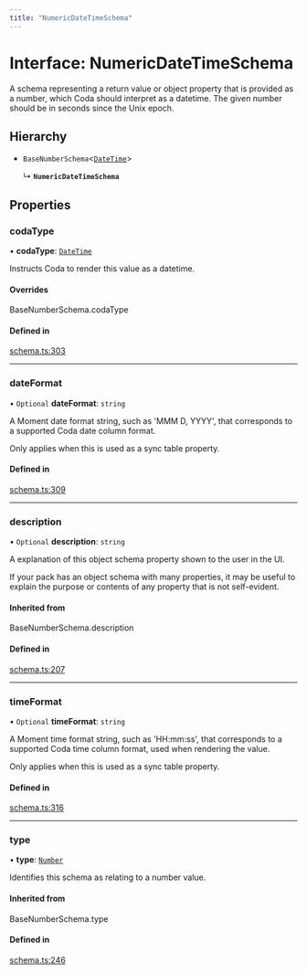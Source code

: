 ```yaml
---
title: "NumericDateTimeSchema"
---
```

# Interface: NumericDateTimeSchema

A schema representing a return value or object property that is provided as a number,
which Coda should interpret as a datetime. The given number should be in seconds since the Unix epoch.

## Hierarchy

- `BaseNumberSchema`<[`DateTime`](../enums/ValueHintType.md#datetime)\>

  ↳ **`NumericDateTimeSchema`**

## Properties

### codaType

• **codaType**: [`DateTime`](../enums/ValueHintType.md#datetime)

Instructs Coda to render this value as a datetime.

#### Overrides

BaseNumberSchema.codaType

#### Defined in

[schema.ts:303](https://github.com/coda/packs-sdk/blob/main/schema.ts#L303)

___

### dateFormat

• `Optional` **dateFormat**: `string`

A Moment date format string, such as 'MMM D, YYYY', that corresponds to a supported Coda date column format.

Only applies when this is used as a sync table property.

#### Defined in

[schema.ts:309](https://github.com/coda/packs-sdk/blob/main/schema.ts#L309)

___

### description

• `Optional` **description**: `string`

A explanation of this object schema property shown to the user in the UI.

If your pack has an object schema with many properties, it may be useful to
explain the purpose or contents of any property that is not self-evident.

#### Inherited from

BaseNumberSchema.description

#### Defined in

[schema.ts:207](https://github.com/coda/packs-sdk/blob/main/schema.ts#L207)

___

### timeFormat

• `Optional` **timeFormat**: `string`

A Moment time format string, such as 'HH:mm:ss', that corresponds to a supported Coda time column format,
used when rendering the value.

Only applies when this is used as a sync table property.

#### Defined in

[schema.ts:316](https://github.com/coda/packs-sdk/blob/main/schema.ts#L316)

___

### type

• **type**: [`Number`](../enums/ValueType.md#number)

Identifies this schema as relating to a number value.

#### Inherited from

BaseNumberSchema.type

#### Defined in

[schema.ts:246](https://github.com/coda/packs-sdk/blob/main/schema.ts#L246)
